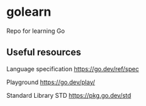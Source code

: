 # golearn
Repo for learning Go

## Useful resources

Language specification
https://go.dev/ref/spec

Playground
https://go.dev/play/

Standard Library STD
https://pkg.go.dev/std
